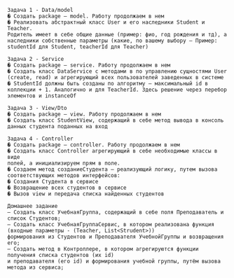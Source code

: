 
    Задача 1 - Data/model
    � Создать package – model. Работу продолжаем в нем
    � Реализовать абстрактный класс User и его наследники Student и Teacher.
    Родитель имеет в себе общие данные (пример: фио, год рождения и тд), а
    наследники собственные параметры (какие, по вашему выбору – Пример:
    studentId для Student, teacherId для Teacher)

    Задача 2 - Service
    � Создать package – service. Работу продолжаем в нем
    � Создать класс DataService с методами в по управлению сущностями User
    (create, read) и агрегирующий всех пользователей заведенных в системе
    � StudentId должны быть созданы по алгоритму – максимальный id в
    коллекции + 1. Аналогично и для TeacherId. Здесь решение через перебор
    элементов и instanceOf

    Задача 3 - View/Dto
    � Создать package – view. Работу продолжаем в нем
    � Создать класс StudentView, содержащий в себе метод вывода в консоль
    данных студента поданных на вход
    
    Задача 4 - Controller
    � Создать package – controller. Работу продолжаем в нем
    � Создать класс Controller агрегирующий в себе необходимые классы в виде
    полей, а инициализируем прям в поле.
    � Создаем метод созданиеСтудента – реализующий логику, путем вызова
    соответствующих методов интерфейсов:
    � Создания Студента в сервисе
    � Возвращение всех студентов в сервисе
    � Вызов view и передача списка найденных студентов
    
    Домашнее задание
    — Создать класс УчебнаяГруппа, содержащий в себе поля Преподаватель и список Студентов;
    — Создать класс УчебнаяГруппаСервис, в котором реализована функция (входные параметры - (Teacher, List<Strudent>)) 
    формирования из Студентов и Преподавателя УчебнойГруппы и возвращения его;
    — Создать метод в Контроллере, в котором агрегируются функции получения списка студентов (их id) 
    и преподавателя (его id) и формирования учебной группы, путём вызова метода из сервиса;